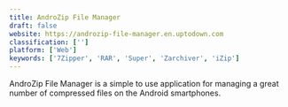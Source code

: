 ```yaml
---
title: AndroZip File Manager
draft: false 
website: https://androzip-file-manager.en.uptodown.com
classification: ['']
platform: ['Web']
keywords: ['7Zipper', 'RAR', 'Super', 'Zarchiver', 'iZip']
---
```

AndroZip File Manager is a simple to use application for managing a great number of compressed files on the Android smartphones.